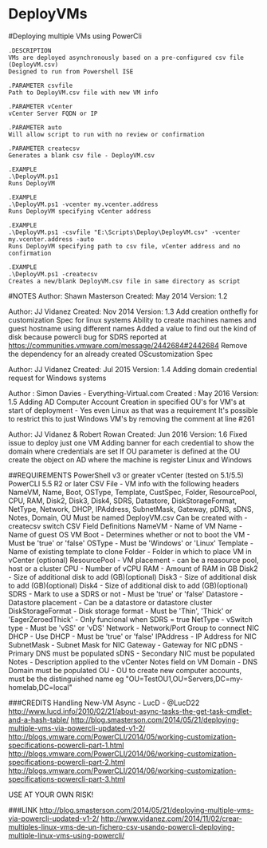 DeployVMs
=========

#Deploying multiple  VMs using PowerCli
```
.DESCRIPTION
VMs are deployed asynchronously based on a pre-configured csv file (DeployVM.csv)
Designed to run from Powershell ISE

.PARAMETER csvfile
Path to DeployVM.csv file with new VM info

.PARAMETER vCenter
vCenter Server FQDN or IP

.PARAMETER auto
Will allow script to run with no review or confirmation

.PARAMETER createcsv
Generates a blank csv file - DeployVM.csv

.EXAMPLE
.\DeployVM.ps1
Runs DeployVM

.EXAMPLE
.\DeployVM.ps1 -vcenter my.vcenter.address
Runs DeployVM specifying vCenter address

.EXAMPLE
.\DeployVM.ps1 -csvfile "E:\Scripts\Deploy\DeployVM.csv" -vcenter my.vcenter.address -auto
Runs DeployVM specifying path to csv file, vCenter address and no confirmation

.EXAMPLE
.\DeployVM.ps1 -createcsv
Creates a new/blank DeployVM.csv file in same directory as script
```
#NOTES
Author: Shawn Masterson
Created: May 2014
Version: 1.2

Author: JJ Vidanez
Created: Nov 2014
Version: 1.3
Add creation onthefly for customization Spec for linux systems
Ability to create machines names and guest hostname using different names
Added a value to find out the kind of disk because powercli bug for SDRS reported at https://communities.vmware.com/message/2442684#2442684
Remove the dependency for an already created OScustomization Spec

Author: JJ Vidanez
Created: Jul 2015
Version: 1.4
Adding domain credential request for Windows systems

Author : Simon Davies - Everything-Virtual.com
Created :  May 2016
Version: 1.5
Adding AD Computer Account Creation in specified OU's for VM's at start of deployment - Yes even Linux as that was a requirement
It's possible to restrict this to just Windows VM's by removing the comment at line #261

Author: JJ Vidanez & Robert Rowan
Created: Jun 2016
Version: 1.6
Fixed issue to deploy just one VM
Adding banner for each credential to show the domain where credentials are set
If OU parameter is defined at the OU create the object on AD where the machine is register Linux and Windows


##REQUIREMENTS
PowerShell v3 or greater
vCenter (tested on 5.1/5.5)
PowerCLI 5.5 R2 or later
CSV File - VM info with the following headers
    NameVM, Name, Boot, OSType, Template, CustSpec, Folder, ResourcePool, CPU, RAM, Disk2, Disk3, Disk4, SDRS, Datastore, DiskStorageFormat, NetType, Network, DHCP, IPAddress, SubnetMask, Gateway, pDNS, sDNS, Notes, Domain, OU
    Must be named DeployVM.csv
    Can be created with -createcsv switch
CSV Field Definitions
    NameVM - Name of VM
	Name - Name of guest OS VM
	Boot - Determines whether or not to boot the VM - Must be 'true' or 'false'
	OSType - Must be 'Windows' or 'Linux'
	Template - Name of existing template to clone
	Folder - Folder in which to place VM in vCenter (optional)
	ResourcePool - VM placement - can be a reasource pool, host or a cluster
	CPU - Number of vCPU
	RAM - Amount of RAM in GB
	Disk2 - Size of additional disk to add (GB)(optional)
	Disk3 - Size of additional disk to add (GB)(optional)
	Disk4 - Size of additional disk to add (GB)(optional)
    SDRS - Mark to use a SDRS or not - Must be 'true' or 'false'
	Datastore - Datastore placement - Can be a datastore or datastore cluster
	DiskStorageFormat - Disk storage format - Must be 'Thin', 'Thick' or 'EagerZeroedThick' - Only funcional when SDRS = true
	NetType - vSwitch type - Must be 'vSS' or 'vDS'
	Network - Network/Port Group to connect NIC
	DHCP - Use DHCP - Must be 'true' or 'false'
	IPAddress - IP Address for NIC
	SubnetMask - Subnet Mask for NIC
	Gateway - Gateway for NIC
	pDNS - Primary DNS must be populated
	sDNS - Secondary NIC must be populated
	Notes - Description applied to the vCenter Notes field on VM
    Domain - DNS Domain must be populated
    OU - OU to create new computer accounts, must be the distinguished name eg "OU=TestOU1,OU=Servers,DC=my-homelab,DC=local"

###CREDITS
Handling New-VM Async - LucD - @LucD22
http://www.lucd.info/2010/02/21/about-async-tasks-the-get-task-cmdlet-and-a-hash-table/
http://blog.smasterson.com/2014/05/21/deploying-multiple-vms-via-powercli-updated-v1-2/
http://blogs.vmware.com/PowerCLI/2014/05/working-customization-specifications-powercli-part-1.html
http://blogs.vmware.com/PowerCLI/2014/06/working-customization-specifications-powercli-part-2.html
http://blogs.vmware.com/PowerCLI/2014/06/working-customization-specifications-powercli-part-3.html

USE AT YOUR OWN RISK!

###LINK
http://blog.smasterson.com/2014/05/21/deploying-multiple-vms-via-powercli-updated-v1-2/
http://www.vidanez.com/2014/11/02/crear-multiples-linux-vms-de-un-fichero-csv-usando-powercli-deploying-multiple-linux-vms-using-powercli/
